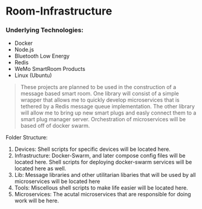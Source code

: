 # Room-Infrastructure
### Underlying Technologies:
* Docker
* Node.js
* Bluetooth Low Energy
* Redis
* WeMo SmartRoom Products
* Linux (Ubuntu)

>These projects are planned to be used in the construction of a message based smart room. One library will consist of a simple wrapper that allows me to quickly develop microservices that is tethered by a Redis message queue implementation. The other library will allow me to bring up new smart plugs and easly connect them to a smart plug manager server. Orchestration of microservices will be based off of docker swarm.

Folder Structure:

1. Devices: Shell scripts for specific devices will be located here.
2. Infrastructure: Docker-Swarm, and later compose config files will be located here. Shell scripts for deploying docker-swarm services will be located here as well.
3. Lib: Message libraries and other utilitarian libaries that will be used by all microservices will be located here
4. Tools: Miscellous shell scripts to make life easier will be located here.
5. Microservices: The acutal microservices that are responsible for doing work will be here. 

